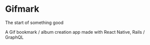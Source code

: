 # Gifmark
The start of something good

A Gif bookmark / album creation app made with React Native, Rails / GraphQL
